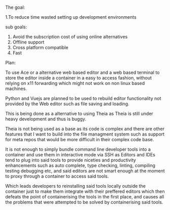 The goal:

1.To reduce time wasted setting up development environments

sub goals:
1. Avoid the subscription cost of using online alternatives
2. Offline support
3. Cross platform compatible
4. Fast

Plan:

To use Ace or a alternative web based editor and a web based terminal to store the editor inside a container in a easy to access fashion, without relying on x11 forwarding which might not work on non linux based machines.

Python and Vuejs are planned to be used to rebuild editor functionality not provided by the Web editor such as file saving and loading.

This is being done as a alternative to using Theia as Theia is still under heavy development and thus is buggy.


Theia is not being used as a base as its code is complex and there are other features that I want to build into the file managment system such as support for meta repos that would be more difficult in their complex code base.

It is not enough to simply bundle command line developer tools into a container and use them in interactive mode via SSH as Editors and IDEs tend to plug into said tools to provide niceties and productivity enhancements such as auto complete, type checking, linting, compiling testing debugging etc, and said editors are not smart enough at the moment to proxy through a container to access said tools.

Which leads developers to reinstalling said tools locally outside the container just to make them integrate with their preffered editors which then defeats the point of containerising the tools in the first place, and causes all the problems that were attempted to be solved by containerising said tools.